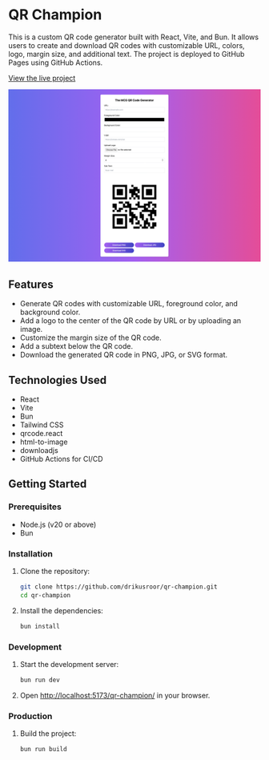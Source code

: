 # QR Champion

This is a custom QR code generator built with React, Vite, and Bun. It allows users to create and download QR codes with customizable URL, colors, logo, margin size, and additional text. The project is deployed to GitHub Pages using GitHub Actions.

[View the live project](https://drikusroor.github.io/qr-champion/)

![QR Champion Screenshot](screenshot.png)

## Features

- Generate QR codes with customizable URL, foreground color, and background color.
- Add a logo to the center of the QR code by URL or by uploading an image.
- Customize the margin size of the QR code.
- Add a subtext below the QR code.
- Download the generated QR code in PNG, JPG, or SVG format.

## Technologies Used

- React
- Vite
- Bun
- Tailwind CSS
- qrcode.react
- html-to-image
- downloadjs
- GitHub Actions for CI/CD

## Getting Started

### Prerequisites

- Node.js (v20 or above)
- Bun

### Installation

1. Clone the repository:

   ```sh
   git clone https://github.com/drikusroor/qr-champion.git
   cd qr-champion
   ```

2. Install the dependencies:

   ```sh
   bun install
    ```

### Development

1. Start the development server:

   ```sh
   bun run dev
   ```

2. Open [http://localhost:5173/qr-champion/](http://localhost:5173/qr-champion/) in your browser.

### Production

1. Build the project:

   ```sh
   bun run build
   ```

